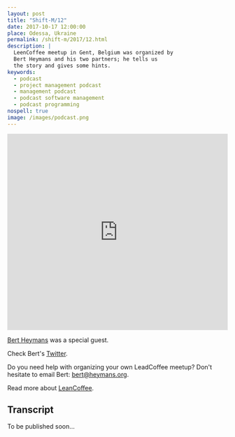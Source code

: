 ```yaml
---
layout: post
title: "Shift-M/12"
date: 2017-10-17 12:00:00
place: Odessa, Ukraine
permalink: /shift-m/2017/12.html
description: |
  LeenCoffee meetup in Gent, Belgium was organized by
  Bert Heymans and his two partners; he tells us
  the story and gives some hints.
keywords:
  - podcast
  - project management podcast
  - management podcast
  - podcast software management
  - podcast programming
nospell: true
image: /images/podcast.png
---
```


<iframe width="100%" height="450" scrolling="no" frameborder="no" src="https://w.soundcloud.com/player/?url=https%3A//api.soundcloud.com/tracks/347308428%3Fsecret_token%3Ds-4WCnW&amp;color=%23ff5500&amp;auto_play=false&amp;hide_related=false&amp;show_comments=true&amp;show_user=true&amp;show_reposts=false&amp;show_teaser=true&amp;visual=true"></iframe>

[Bert Heymans](https://heymans.org/) was a special guest.

Check Bert's [Twitter](https://twitter.com/bertheymans).

Do you need help with organizing your own LeadCoffee meetup?
Don't hesitate to email Bert: [bert@heymans.org](mailto:bert@heymans.org).

Read more about [LeanCoffee](http://leancoffee.org/).

## Transcript

To be published soon...
